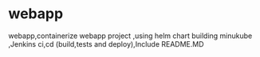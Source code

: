 # webapp
webapp,containerize webapp project ,using helm chart building minukube ,Jenkins ci,cd (build,tests and deploy),Include README.MD
